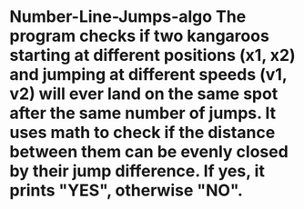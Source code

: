 # Number-Line-Jumps-algo The program checks if two kangaroos starting at different positions (x1, x2) and jumping at different speeds (v1, v2) will ever land on the same spot after the same number of jumps. It uses math to check if the distance between them can be evenly closed by their jump difference. If yes, it prints "YES", otherwise "NO".
